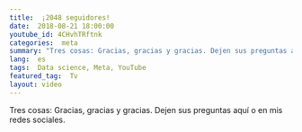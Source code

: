 ```yaml
---
title:  ¡2048 seguidores!
date:  2018-08-21 18:00:00
youtube_id: 4CHvhTRftnk
categories:  meta 
summary: "Tres cosas: Gracias, gracias y gracias. Dejen sus preguntas aquí o en mis redes sociales."
lang:  es
tags:  Data science, Meta, YouTube
featured_tag:  Tv
layout: video
---
```


Tres cosas: Gracias, gracias y gracias. Dejen sus preguntas aquí o en mis redes sociales.
